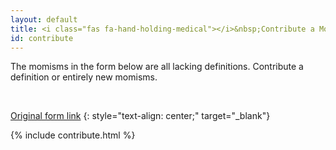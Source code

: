 ```yaml
---
layout: default
title: <i class="fas fa-hand-holding-medical"></i>&nbsp;Contribute a Momism
id: contribute
---
```

The momisms in the form below are all lacking definitions. Contribute a definition or entirely new momisms.

<br>

[Original form link](https://docs.google.com/forms/d/e/1FAIpQLSdfmzsR2Z4hB9AG-CfEiPwZClB78tSY3SPVOWi4XbDCeGZQog/viewform)
{: style="text-align: center;" target="_blank"}

{% include contribute.html %}
